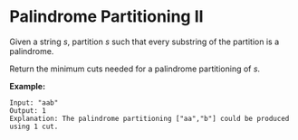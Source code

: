 # Palindrome Partitioning II

Given a string _s_, partition _s_ such that every substring of the partition is a palindrome.

Return the minimum cuts needed for a palindrome partitioning of _s_.

**Example:**

```pseudo
Input: "aab"
Output: 1
Explanation: The palindrome partitioning ["aa","b"] could be produced using 1 cut.
```
